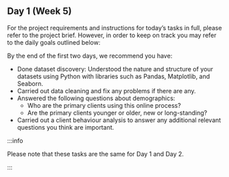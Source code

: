## Day 1 (Week 5)

For the project requirements and instructions for today’s tasks in full, please refer to the project brief. However, in order to keep on track you may refer to the daily goals outlined below:

By the end of the first two days, we recommend you have:

- Done dataset discovery: Understood the nature and structure of your datasets using Python with libraries such as Pandas, Matplotlib, and Seaborn.
- Carried out data cleaning and fix any problems if there are any.
- Answered the following questions about demographics:
    - Who are the primary clients using this online process?
    - Are the primary clients younger or older, new or long-standing?
- Carried out a client behaviour analysis to answer any additional relevant questions you think are important.

:::info

Please note that these tasks are the same for Day 1 and Day 2.

:::